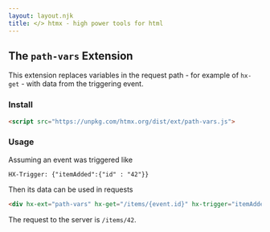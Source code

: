 ```yaml
---
layout: layout.njk
title: </> htmx - high power tools for html
---
```


## The `path-vars` Extension

This extension replaces variables in the request path - for example of `hx-get` - with
data from the triggering event.

### Install

```html
<script src="https://unpkg.com/htmx.org/dist/ext/path-vars.js">
```

### Usage

Assuming an event was triggered like

```
HX-Trigger: {"itemAdded":{"id" : "42"}}
```

Then its data can be used in requests

```html
<div hx-ext="path-vars" hx-get="/items/{event.id}" hx-trigger="itemAdded from:body" />
```

The request to the server is `/items/42`.
